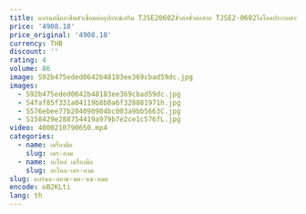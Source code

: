 ```yaml
---
title: แบรนด์มืออาชีพตัวเชื่อมต่ออุปกรณ์เสริม TJSE20602ขั้วต่อขั้วต่อสาย TJSE2-0602ไดโอดประกบสาย2L SZ20
price: '4908.18'
price_original: '4908.18'
currency: THB
discount: ''
rating: 4
volume: 86
image: S92b475eded0642b48183ee369cbad59dc.jpg
images:
  - S92b475eded0642b48183ee369cbad59dc.jpg
  - S4faf85f331a04119b8b8a6f328881971h.jpg
  - S576ebee77b204090904bc003a9bb5663C.jpg
  - S158429e288754419a979b7e2ce1c576fL.jpg
video: 4000210790650.mp4
categories:
  - name: เครื่องมือ
    slug: เคร-องม
  - name: อะไหล่ เครื่องมือ
    slug: อะไหล-เคร-องม
slug: แบรนด-ออาช-พต-วเช-อมต
encode: oB2KLti
lang: th
---
```

  